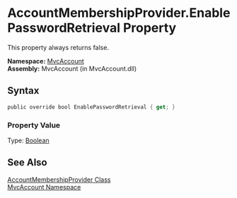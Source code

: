 AccountMembershipProvider.EnablePasswordRetrieval Property
==========================================================
This property always returns false.

**Namespace:** [MvcAccount][1]  
**Assembly:** MvcAccount (in MvcAccount.dll)

Syntax
------

```csharp
public override bool EnablePasswordRetrieval { get; }
```

### Property Value
Type: [Boolean][2]

See Also
--------
[AccountMembershipProvider Class][3]  
[MvcAccount Namespace][1]  

[1]: ../README.md
[2]: http://msdn2.microsoft.com/en-us/library/a28wyd50
[3]: README.md